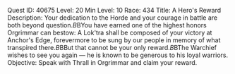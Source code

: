 Quest ID: 40675
Level: 20
Min Level: 10
Race: 434
Title: A Hero's Reward
Description: Your dedication to the Horde and your courage in battle are both beyond question.$B$BYou have earned one of the highest honors Orgrimmar can bestow: A Lok'tra shall be composed of your victory at Anchor's Edge, forevermore to be sung by our people in memory of what transpired there.$B$BBut that cannot be your only reward.$B$BThe Warchief wishes to see you again — he is known to be generous to his loyal warriors.
Objective: Speak with Thrall in Orgrimmar and claim your reward.
